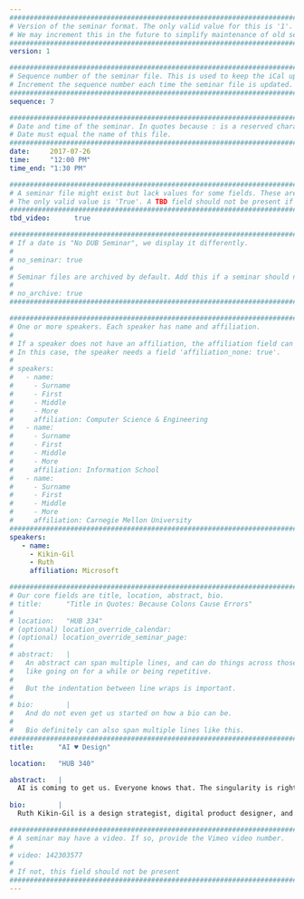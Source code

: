 ```yaml
---
################################################################################
# Version of the seminar format. The only valid value for this is '1'. 
# We may increment this in the future to simplify maintenance of old seminars.
################################################################################
version: 1

################################################################################
# Sequence number of the seminar file. This is used to keep the iCal up to date.
# Increment the sequence number each time the seminar file is updated.
################################################################################
sequence: 7

################################################################################
# Date and time of the seminar. In quotes because : is a reserved character.
# Date must equal the name of this file.
################################################################################
date:     2017-07-26
time:     "12:00 PM"
time_end: "1:30 PM"

################################################################################
# A seminar file might exist but lack values for some fields. These are 'TBD'. 
# The only valid value is 'True'. A TBD field should not be present if 'False'.
################################################################################
tbd_video:      true

################################################################################
# If a date is "No DUB Seminar", we display it differently.
#
# no_seminar: true
#
# Seminar files are archived by default. Add this if a seminar should not be.
#
# no_archive: true
################################################################################

################################################################################
# One or more speakers. Each speaker has name and affiliation.
#
# If a speaker does not have an affiliation, the affiliation field can be removed.
# In this case, the speaker needs a field 'affiliation_none: true'.
#
# speakers:
#   - name: 
#     - Surname
#     - First
#     - Middle
#     - More
#     affiliation: Computer Science & Engineering 
#   - name: 
#     - Surname
#     - First
#     - Middle
#     - More
#     affiliation: Information School 
#   - name: 
#     - Surname
#     - First
#     - Middle
#     - More
#     affiliation: Carnegie Mellon University 
################################################################################
speakers:
   - name: 
     - Kikin-Gil
     - Ruth
     affiliation: Microsoft

################################################################################
# Our core fields are title, location, abstract, bio.
# title:      "Title in Quotes: Because Colons Cause Errors"
# 
# location:   "HUB 334"
# (optional) location_override_calendar:
# (optional) location_override_seminar_page:
#
# abstract:   |
#   An abstract can span multiple lines, and can do things across those lines,
#   like going on for a while or being repetitive.
#
#   But the indentation between line wraps is important.
#
# bio:        |
#   And do not even get us started on how a bio can be.
#
#   Bio definitely can also span multiple lines like this.
################################################################################
title:      "AI ♥ Design"

location:   "HUB 340"

abstract:   |
  AI is coming to get us. Everyone knows that. The singularity is right around the corner, alongside with the moment we will all lose our jobs and live in unethical, unimaginable dystopia. The good news is that until then designers and AI can have fun together. I'll talk about the ways that designers could harness the power of AI through the different phases of the design process and how together we can create wonderful new products.
  
bio:        |
  Ruth Kikin-Gil is a design strategist, digital product designer, and a practical dreamer that focuses on product innovation across devices, input methods and platforms. She spent the last eight years in Microsoft working in an innovation lab, on a strategy team, and now on future experiences in Office. In addition, she lectures at the HCDE department in the University of Washington, Seattle. Before Microsoft, she co-founded a digital product design agency in Tel-Aviv, was the corporate art director of a startup, worked for Nokia in Helsinki, freelanced in London, and earned her Interaction Design Master degree from IDII in Italy. She's interested in the interplay between society and technology, and the ways in which people appropriate technology in unexpected ways. She explores how existing social interactions and behaviors can be supported or transformed by technology and influence the creation of new products and services.

################################################################################
# A seminar may have a video. If so, provide the Vimeo video number.
#
# video: 142303577
#
# If not, this field should not be present 
################################################################################
---
```

